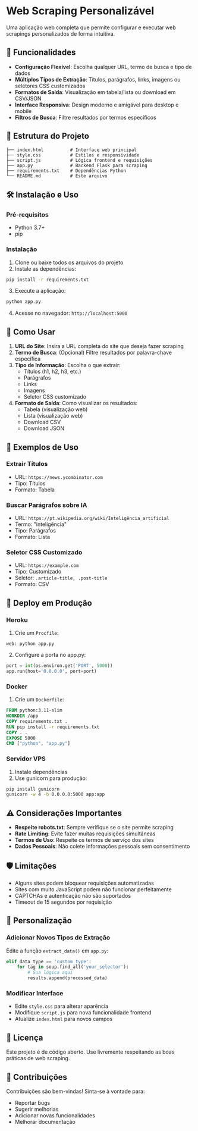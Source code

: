 # Web Scraping Personalizável

Uma aplicação web completa que permite configurar e executar web scrapings personalizados de forma intuitiva.

## 🚀 Funcionalidades

- **Configuração Flexível**: Escolha qualquer URL, termo de busca e tipo de dados
- **Múltiplos Tipos de Extração**: Títulos, parágrafos, links, imagens ou seletores CSS customizados
- **Formatos de Saída**: Visualização em tabela/lista ou download em CSV/JSON
- **Interface Responsiva**: Design moderno e amigável para desktop e mobile
- **Filtros de Busca**: Filtre resultados por termos específicos

## 📁 Estrutura do Projeto

```
├── index.html          # Interface web principal
├── style.css           # Estilos e responsividade
├── script.js           # Lógica frontend e requisições
├── app.py              # Backend Flask para scraping
├── requirements.txt    # Dependências Python
└── README.md           # Este arquivo
```

## 🛠️ Instalação e Uso

### Pré-requisitos
- Python 3.7+
- pip

### Instalação
1. Clone ou baixe todos os arquivos do projeto
2. Instale as dependências:
```bash
pip install -r requirements.txt
```

3. Execute a aplicação:
```bash
python app.py
```

4. Acesse no navegador: `http://localhost:5000`

## 🎯 Como Usar

1. **URL do Site**: Insira a URL completa do site que deseja fazer scraping
2. **Termo de Busca**: (Opcional) Filtre resultados por palavra-chave específica
3. **Tipo de Informação**: Escolha o que extrair:
   - Títulos (h1, h2, h3, etc.)
   - Parágrafos
   - Links
   - Imagens
   - Seletor CSS customizado
4. **Formato de Saída**: Como visualizar os resultados:
   - Tabela (visualização web)
   - Lista (visualização web)
   - Download CSV
   - Download JSON

## 🔧 Exemplos de Uso

### Extrair Títulos
- URL: `https://news.ycombinator.com`
- Tipo: Títulos
- Formato: Tabela

### Buscar Parágrafos sobre IA
- URL: `https://pt.wikipedia.org/wiki/Inteligência_artificial`
- Termo: "inteligência"
- Tipo: Parágrafos
- Formato: Lista

### Seletor CSS Customizado
- URL: `https://example.com`
- Tipo: Customizado
- Seletor: `.article-title, .post-title`
- Formato: CSV

## 🚀 Deploy em Produção

### Heroku
1. Crie um `Procfile`:
```
web: python app.py
```

2. Configure a porta no app.py:
```python
port = int(os.environ.get('PORT', 5000))
app.run(host='0.0.0.0', port=port)
```

### Docker
1. Crie um `Dockerfile`:
```dockerfile
FROM python:3.11-slim
WORKDIR /app
COPY requirements.txt .
RUN pip install -r requirements.txt
COPY . .
EXPOSE 5000
CMD ["python", "app.py"]
```

### Servidor VPS
1. Instale dependências
2. Use gunicorn para produção:
```bash
pip install gunicorn
gunicorn -w 4 -b 0.0.0.0:5000 app:app
```

## ⚠️ Considerações Importantes

- **Respeite robots.txt**: Sempre verifique se o site permite scraping
- **Rate Limiting**: Evite fazer muitas requisições simultâneas
- **Termos de Uso**: Respeite os termos de serviço dos sites
- **Dados Pessoais**: Não colete informações pessoais sem consentimento

## 🛡️ Limitações

- Alguns sites podem bloquear requisições automatizadas
- Sites com muito JavaScript podem não funcionar perfeitamente
- CAPTCHAs e autenticação não são suportados
- Timeout de 15 segundos por requisição

## 🔧 Personalização

### Adicionar Novos Tipos de Extração
Edite a função `extract_data()` em `app.py`:

```python
elif data_type == 'custom_type':
    for tag in soup.find_all('your_selector'):
        # Sua lógica aqui
        results.append(processed_data)
```

### Modificar Interface
- Edite `style.css` para alterar aparência
- Modifique `script.js` para nova funcionalidade frontend
- Atualize `index.html` para novos campos

## 📝 Licença

Este projeto é de código aberto. Use livremente respeitando as boas práticas de web scraping.

## 🤝 Contribuições

Contribuições são bem-vindas! Sinta-se à vontade para:
- Reportar bugs
- Sugerir melhorias
- Adicionar novas funcionalidades
- Melhorar documentação